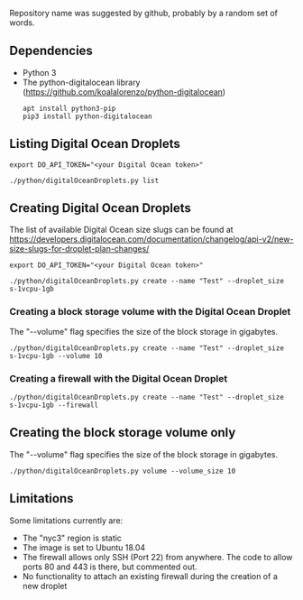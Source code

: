 Repository name was suggested by github, probably by a random set of words.

## Dependencies

* Python 3
* The python-digitalocean library (https://github.com/koalalorenzo/python-digitalocean)
  ```
  apt install python3-pip
  pip3 install python-digitalocean
  ```

## Listing Digital Ocean Droplets
```
export DO_API_TOKEN="<your Digital Ocean token>"

./python/digitalOceanDroplets.py list
```
## Creating Digital Ocean Droplets

The list of available Digital Ocean size slugs can be found at 
https://developers.digitalocean.com/documentation/changelog/api-v2/new-size-slugs-for-droplet-plan-changes/

```
export DO_API_TOKEN="<your Digital Ocean token>"

./python/digitalOceanDroplets.py create --name "Test" --droplet_size s-1vcpu-1gb
```
### Creating a block storage volume with the Digital Ocean Droplet

The "--volume" flag specifies the size of the block storage in gigabytes.
```
./python/digitalOceanDroplets.py create --name "Test" --droplet_size s-1vcpu-1gb --volume 10
```
### Creating a firewall with the Digital Ocean Droplet
```
./python/digitalOceanDroplets.py create --name "Test" --droplet_size s-1vcpu-1gb --firewall
```

## Creating the block storage volume only

The "--volume" flag specifies the size of the block storage in gigabytes.
```
./python/digitalOceanDroplets.py volume --volume_size 10
```

## Limitations

Some limitations currently are:

 * The "nyc3" region is static
 * The image is set to Ubuntu 18.04 
 * The firewall allows only SSH (Port 22) from anywhere. The code to allow ports 80 and 443 is there, but commented out. 
 * No functionality to attach an existing firewall during the creation of a new droplet
